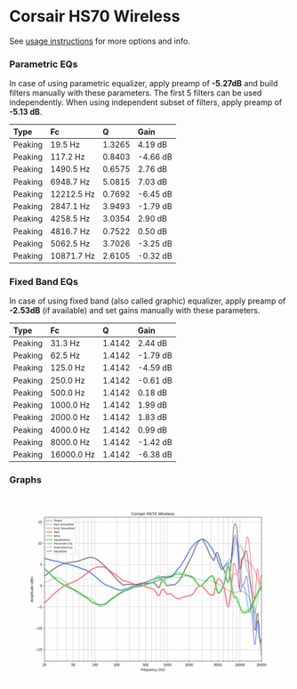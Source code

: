 # Corsair HS70 Wireless
See [usage instructions](https://github.com/jaakkopasanen/AutoEq#usage) for more options and info.

### Parametric EQs
In case of using parametric equalizer, apply preamp of **-5.27dB** and build filters manually
with these parameters. The first 5 filters can be used independently.
When using independent subset of filters, apply preamp of **-5.13 dB**.

| Type    | Fc         |      Q | Gain     |
|:--------|:-----------|:-------|:---------|
| Peaking | 19.5 Hz    | 1.3265 | 4.19 dB  |
| Peaking | 117.2 Hz   | 0.8403 | -4.66 dB |
| Peaking | 1490.5 Hz  | 0.6575 | 2.76 dB  |
| Peaking | 6948.7 Hz  | 5.0815 | 7.03 dB  |
| Peaking | 12212.5 Hz | 0.7692 | -6.45 dB |
| Peaking | 2847.1 Hz  | 3.9493 | -1.79 dB |
| Peaking | 4258.5 Hz  | 3.0354 | 2.90 dB  |
| Peaking | 4816.7 Hz  | 0.7522 | 0.50 dB  |
| Peaking | 5062.5 Hz  | 3.7026 | -3.25 dB |
| Peaking | 10871.7 Hz | 2.6105 | -0.32 dB |

### Fixed Band EQs
In case of using fixed band (also called graphic) equalizer, apply preamp of **-2.53dB**
(if available) and set gains manually with these parameters.

| Type    | Fc         |      Q | Gain     |
|:--------|:-----------|:-------|:---------|
| Peaking | 31.3 Hz    | 1.4142 | 2.44 dB  |
| Peaking | 62.5 Hz    | 1.4142 | -1.79 dB |
| Peaking | 125.0 Hz   | 1.4142 | -4.59 dB |
| Peaking | 250.0 Hz   | 1.4142 | -0.61 dB |
| Peaking | 500.0 Hz   | 1.4142 | 0.18 dB  |
| Peaking | 1000.0 Hz  | 1.4142 | 1.99 dB  |
| Peaking | 2000.0 Hz  | 1.4142 | 1.83 dB  |
| Peaking | 4000.0 Hz  | 1.4142 | 0.99 dB  |
| Peaking | 8000.0 Hz  | 1.4142 | -1.42 dB |
| Peaking | 16000.0 Hz | 1.4142 | -6.38 dB |

### Graphs
![](./Corsair%20HS70%20Wireless.png)